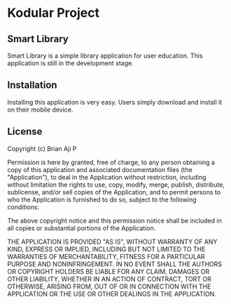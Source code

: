 # Kodular Project

## Smart Library
Smart Library is a simple library application for user education. This application is still in the development stage.

## Installation
Installing this application is very easy. Users simply download and install it on their mobile device.

## License
Copyright (c) Brian Aji P

Permission is here by granted, free of charge, to any person obtaining a copy of this application and associated documentation files (the "Application"), to deal in the Application without restriction, including without limitation the rights to use, copy, modify, merge, publish, distribute, sublicense, and/or sell copies of the Application, and to permit persons to who the Application is furnished to do so, subject to the following conditions:

The above copyright notice and this permission notice shall be included in all copies or substantial portions of the Application.

THE APPLICATION IS PROVIDED "AS IS", WITHOUT WARRANTY OF ANY KIND, EXPRESS OR IMPLIED, INCLUDING BUT NOT LIMITED TO THE WARRANTIES OF MERCHANTABILITY, FITNESS FOR A PARTICULAR PURPOSE AND NONINFRINGEMENT. IN NO EVENT SHALL THE AUTHORS OR COPYRIGHT HOLDERS BE LIABLE FOR ANY CLAIM, DAMAGES OR OTHER LIABILITY, WHETHER IN AN ACTION OF CONTRACT, TORT OR OTHERWISE, ARISING FROM, OUT OF OR IN CONNECTION WITH THE APPLICATION OR THE USE OR OTHER DEALINGS IN THE APPLICATION.
